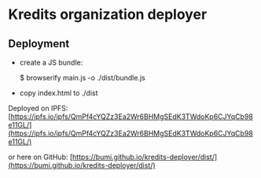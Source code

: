 # Kredits organization deployer

## Deployment

* create a JS bundle:

    $ browserify main.js -o ./dist/bundle.js

* copy index.html to ./dist


Deployed on IPFS: [https://ipfs.io/ipfs/QmPf4cYQZz3Ea2Wr6BHMgSEdK3TWdoKp6CJYqCb98e11GL/](https://ipfs.io/ipfs/QmPf4cYQZz3Ea2Wr6BHMgSEdK3TWdoKp6CJYqCb98e11GL/)

or here on GitHub: [https://bumi.github.io/kredits-deployer/dist/](https://bumi.github.io/kredits-deployer/dist/)
